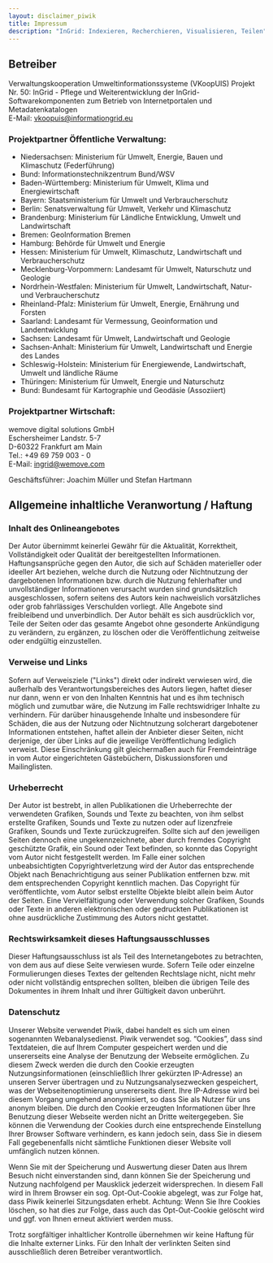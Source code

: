```yaml
---
layout: disclaimer_piwik
title: Impressum
description: "InGrid: Indexieren, Recherchieren, Visualisieren, Teilen"
---
```


## Betreiber

Verwaltungskooperation Umweltinformationssysteme (VKoopUIS) Projekt Nr. 50: InGrid - Pflege und Weiterentwicklung der 
InGrid-Softwarekomponenten zum Betrieb von Internetportalen und Metadatenkatalogen<br>
E-Mail: vkoopuis@informationgrid.eu

### Projektpartner Öffentliche Verwaltung:

- Niedersachsen: Ministerium für Umwelt, Energie, Bauen und Klimaschutz (Federführung)
- Bund: Informationstechnikzentrum Bund/WSV
- Baden-Württemberg: Ministerium für Umwelt, Klima und Energiewirtschaft
- Bayern: Staatsministerium für Umwelt und Verbraucherschutz
- Berlin: Senatsverwaltung für Umwelt, Verkehr und Klimaschutz
- Brandenburg: Ministerium für Ländliche Entwicklung, Umwelt und Landwirtschaft
- Bremen: GeoInformation Bremen
- Hamburg: Behörde für Umwelt und Energie
- Hessen: Ministerium für Umwelt, Klimaschutz, Landwirtschaft und Verbraucherschutz
- Mecklenburg-Vorpommern: Landesamt für Umwelt, Naturschutz und Geologie
- Nordrhein-Westfalen: Ministerium für Umwelt, Landwirtschaft, Natur- und Verbraucherschutz
- Rheinland-Pfalz: Ministerium für Umwelt, Energie, Ernährung und Forsten
- Saarland: Landesamt für Vermessung, Geoinformation und Landentwicklung
- Sachsen: Landesamt für Umwelt, Landwirtschaft und Geologie
- Sachsen-Anhalt: Ministerium für Umwelt, Landwirtschaft und Energie des Landes
- Schleswig-Holstein: Ministerium für Energiewende, Landwirtschaft, Umwelt und ländliche Räume
- Thüringen: Ministerium für Umwelt, Energie und Naturschutz
- Bund: Bundesamt für Kartographie und Geodäsie (Assoziiert)

### Projektpartner Wirtschaft:

wemove digital solutions GmbH<br>
Eschersheimer Landstr. 5-7<br>
D-60322 Frankfurt am Main<br>
Tel.: +49 69 759 003 - 0<br>
E-Mail: ingrid@wemove.com

Geschäftsführer: Joachim Müller und Stefan Hartmann

## Allgemeine inhaltliche Veranwortung / Haftung


### Inhalt des Onlineangebotes

Der Autor übernimmt keinerlei Gewähr für die Aktualität, Korrektheit, Vollständigkeit oder Qualität der bereitgestellten Informationen. Haftungsansprüche gegen den Autor, die sich auf Schäden materieller oder ideeller Art beziehen, welche durch die Nutzung oder Nichtnutzung der dargebotenen Informationen bzw. durch die Nutzung fehlerhafter und unvollständiger Informationen verursacht wurden sind grundsätzlich ausgeschlossen, sofern seitens des Autors kein nachweislich vorsätzliches oder grob fahrlässiges Verschulden vorliegt. Alle Angebote sind freibleibend und unverbindlich. Der Autor behält es sich ausdrücklich vor, Teile der Seiten oder das gesamte Angebot ohne gesonderte Ankündigung zu verändern, zu ergänzen, zu löschen oder die Veröffentlichung zeitweise oder endgültig einzustellen.

### Verweise und Links

Sofern auf Verweisziele ("Links") direkt oder indirekt verwiesen wird, die außerhalb des Verantwortungsbereiches des Autors liegen, haftet dieser nur dann, wenn er von den Inhalten Kenntnis hat und es ihm technisch möglich und zumutbar wäre, die Nutzung im Falle rechtswidriger Inhalte zu verhindern. Für darüber hinausgehende Inhalte und insbesondere für Schäden, die aus der Nutzung oder Nichtnutzung solcherart dargebotener Informationen entstehen, haftet allein der Anbieter dieser Seiten, nicht derjenige, der über Links auf die jeweilige Veröffentlichung lediglich verweist. Diese Einschränkung gilt gleichermaßen auch für Fremdeinträge in vom Autor eingerichteten Gästebüchern, Diskussionsforen und Mailinglisten.

### Urheberrecht

Der Autor ist bestrebt, in allen Publikationen die Urheberrechte der verwendeten Grafiken, Sounds und Texte zu beachten, von ihm selbst erstellte Grafiken, Sounds und Texte zu nutzen oder auf lizenzfreie Grafiken, Sounds und Texte zurückzugreifen. Sollte sich auf den jeweiligen Seiten dennoch eine ungekennzeichnete, aber durch fremdes Copyright geschützte Grafik, ein Sound oder Text befinden, so konnte das Copyright vom Autor nicht festgestellt werden. Im Falle einer solchen unbeabsichtigten Copyrightverletzung wird der Autor das entsprechende Objekt nach Benachrichtigung aus seiner Publikation entfernen bzw. mit dem entsprechenden Copyright kenntlich machen. Das Copyright für veröffentlichte, vom Autor selbst erstellte Objekte bleibt allein beim Autor der Seiten. Eine Vervielfältigung oder Verwendung solcher Grafiken, Sounds oder Texte in anderen elektronischen oder gedruckten Publikationen ist ohne ausdrückliche Zustimmung des Autors nicht gestattet.

### Rechtswirksamkeit dieses Haftungsausschlusses

Dieser Haftungsausschluss ist als Teil des Internetangebotes zu betrachten, von dem aus auf diese Seite verwiesen wurde. Sofern Teile oder einzelne Formulierungen dieses Textes der geltenden Rechtslage nicht, nicht mehr oder nicht vollständig entsprechen sollten, bleiben die übrigen Teile des Dokumentes in ihrem Inhalt und ihrer Gültigkeit davon unberührt.
 
### Datenschutz

Unserer Website verwendet Piwik, dabei handelt es sich um einen sogenannten Webanalysedienst. Piwik verwendet sog. “Cookies”, dass sind Textdateien, die auf Ihrem Computer gespeichert werden und die unsererseits eine Analyse der Benutzung der Webseite ermöglichen. Zu diesem Zweck werden die durch den Cookie erzeugten Nutzungsinformationen (einschließlich Ihrer gekürzten IP-Adresse) an unseren Server übertragen und zu Nutzungsanalysezwecken gespeichert, was der Webseitenoptimierung unsererseits dient. Ihre IP-Adresse wird bei diesem Vorgang umge­hend anony­mi­siert, so dass Sie als Nutzer für uns anonym bleiben. Die durch den Cookie erzeugten Informationen über Ihre Benutzung dieser Webseite werden nicht an Dritte weitergegeben. Sie können die Verwendung der Cookies durch eine entsprechende Einstellung Ihrer Browser Software verhindern, es kann jedoch sein, dass Sie in diesem Fall gegebenenfalls nicht sämtliche Funktionen dieser Website voll umfänglich nutzen können.

Wenn Sie mit der Spei­che­rung und Aus­wer­tung die­ser Daten aus Ihrem Besuch nicht ein­ver­stan­den sind, dann kön­nen Sie der Spei­che­rung und Nut­zung nachfolgend per Maus­klick jederzeit wider­spre­chen. In diesem Fall wird in Ihrem Browser ein sog. Opt-Out-Cookie abgelegt, was zur Folge hat, dass Piwik kei­ner­lei Sit­zungs­da­ten erhebt. Achtung: Wenn Sie Ihre Cookies löschen, so hat dies zur Folge, dass auch das Opt-Out-Cookie gelöscht wird und ggf. von Ihnen erneut aktiviert werden muss.


Trotz sorgfältiger inhaltlicher Kontrolle übernehmen wir keine Haftung für die Inhalte externer Links. Für den Inhalt der verlinkten Seiten sind ausschließlich deren Betreiber verantwortlich.

